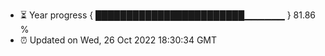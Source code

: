 - ⏳ Year progress { ████████████████████████▁▁▁▁▁▁ } 81.86 %
- ⏰ Updated on Wed, 26 Oct 2022 18:30:34 GMT


